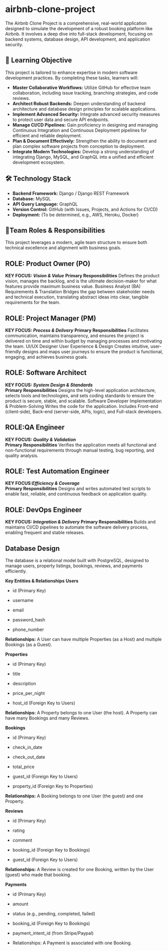 # airbnb-clone-project
The Airbnb Clone Project is a comprehensive, real-world application designed to simulate the development of a robust booking platform like Airbnb. It involves a deep dive into full-stack development, focusing on backend systems, database design, API development, and application security.

## 🎯 Learning Objective

This project is tailored to enhance expertise in modern software development practices. By completing these tasks, learners will:

*   **Master Collaborative Workflows:** Utilize GitHub for effective team collaboration, including issue tracking, branching strategies, and code reviews.
*   **Architect Robust Backends:** Deepen understanding of backend architecture and database design principles for scalable applications.
*   **Implement Advanced Security:** Integrate advanced security measures to protect user data and secure API endpoints.
*   **Manage CI/CD Pipelines:** Gain proficiency in designing and managing Continuous Integration and Continuous Deployment pipelines for efficient and reliable deployment.
*   **Plan & Document Effectively:** Strengthen the ability to document and plan complex software projects from conception to deployment.
*   **Integrate Modern Technologies:** Develop a strong understanding of integrating Django, MySQL, and GraphQL into a unified and efficient development ecosystem.

## 🛠️ Technology Stack

*   **Backend Framework:** Django / Django REST Framework
*   **Database:** MySQL
*   **API Query Language:** GraphQL
*   **Version Control:** GitHub (with Issues, Projects, and Actions for CI/CD)
*   **Deployment:** (To be determined, e.g., AWS, Heroku, Docker)

## 👥Team Roles & Responsibilities

This project leverages a modern, agile team structure to ensure both technical excellence and alignment with business goals.

## ROLE: Product Owner (PO)	
**KEY FOCUS: *Vision & Value***	
**Primary Responsibilities**
Defines the product vision, manages the backlog, and is the ultimate decision-maker for what features provide maximum business value.
Business Analyst (BA)	Requirements & Translation	Bridges the gap between stakeholder needs and technical execution, translating abstract ideas into clear, tangible requirements for the team.

## ROLE: Project Manager (PM)
**KEY FOCUS: *Process & Delivery***
**Primary Responsibilities**
		Facilitates communication, maintains transparency, and ensures the project is delivered on time and within budget by managing processes and motivating the team.
UI/UX Designer	User Experience & Design	Creates intuitive, user-friendly designs and maps user journeys to ensure the product is functional, engaging, and achieves business goals.

## ROLE: Software Architect	
**KEY FOCUS: *System Design & Standards***	
**Primary Responsibilities**
	Designs the high-level application architecture, selects tools and technologies, and sets coding standards to ensure the product is secure, stable, and scalable.
Software Developer	Implementation & Problem-Solving	Writes the code for the application. Includes Front-end (client-side), Back-end (server-side, APIs, logic), and Full-stack developers.

## ROLE:QA Engineer	 	
**KEY FOCUS: *Quality & Validation***	
**Primary Responsibilities**
	Verifies the application meets all functional and non-functional requirements through manual testing, bug reporting, and quality analysis.

## ROLE: Test Automation Engineer
**KEY FOCUS:*Efficiency & Coverage***	
**Primary Responsibilities**
		Designs and writes automated test scripts to enable fast, reliable, and continuous feedback on application quality.

## ROLE: DevOps Engineer	
**KEY FOCUS: *Integration & Delivery***	
**Primary Responsibilities**
	Builds and maintains CI/CD pipelines to automate the software delivery process, enabling frequent and stable releases.

## Database Design
The database is a relational model built with PostgreSQL, designed to manage users, property listings, bookings, reviews, and payments efficiently.

**Key Entities & Relationships**
**Users**

* id (Primary Key)

* username

* email

* password_hash

* phone_number

**Relationships:** A User can have multiple Properties (as a Host) and multiple Bookings (as a Guest).

**Properties**

* id (Primary Key)

* title

* description

* price_per_night

* host_id (Foreign Key to Users)

**Relationships:** A Property belongs to one User (the host). A Property can have many Bookings and many Reviews.

**Bookings**

* id (Primary Key)

* check_in_date

* check_out_date

* total_price

* guest_id (Foreign Key to Users)

* property_id (Foreign Key to Properties)

**Relationships:** A Booking belongs to one User (the guest) and one Property.

**Reviews**

* id (Primary Key)

* rating

* comment

* booking_id (Foreign Key to Bookings)

* guest_id (Foreign Key to Users)

**Relationships:** A Review is created for one Booking, written by the User (guest) who made that booking.

**Payments**

* id (Primary Key)

* amount

* status (e.g., pending, completed, failed)

* booking_id (Foreign Key to Bookings)

* payment_intent_id (from Stripe/Paypal)

* Relationships: A Payment is associated with one Booking.